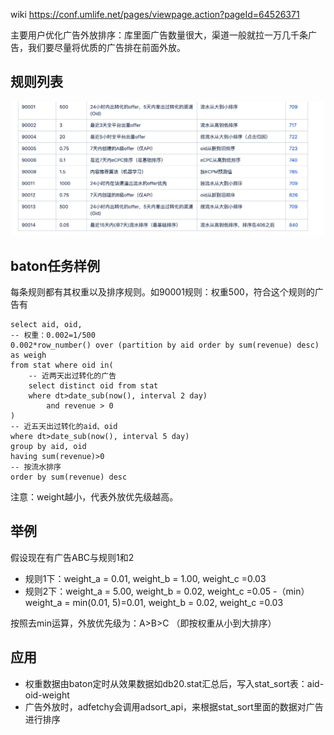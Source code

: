 wiki https://conf.umlife.net/pages/viewpage.action?pageId=64526371

主要用户优化广告外放排序：库里面广告数量很大，渠道一般就拉一万几千条广告，我们要尽量将优质的广告排在前面外放。

## 规则列表
<p align="center">
<img src="./img/cac.png" alt="drawing" width="500"/>
</p>


## baton任务样例
每条规则都有其权重以及排序规则。如90001规则：权重500，符合这个规则的广告有
```
select aid, oid,
-- 权重：0.002=1/500
0.002*row_number() over (partition by aid order by sum(revenue) desc) as weigh
from stat where oid in(
    -- 近两天出过转化的广告
    select distinct oid from stat
    where dt>date_sub(now(), interval 2 day)
        and revenue > 0
)
-- 近五天出过转化的aid、oid
where dt>date_sub(now(), interval 5 day)
group by aid, oid
having sum(revenue)>0
-- 按流水排序
order by sum(revenue) desc
```

注意：weight越小，代表外放优先级越高。

## 举例
假设现在有广告ABC与规则1和2
- 规则1下：weight_a = 0.01, weight_b = 1.00, weight_c =0.03
- 规则2下：weight_a = 5.00, weight_b = 0.02, weight_c =0.05
-（min）  weight_a = min(0.01, 5)=0.01, weight_b = 0.02, weight_c =0.03

按照去min运算，外放优先级为：A>B>C （即按权重从小到大排序）

## 应用
- 权重数据由baton定时从效果数据如db20.stat汇总后，写入stat_sort表：aid-oid-weight
- 广告外放时，adfetchy会调用adsort_api，来根据stat_sort里面的数据对广告进行排序